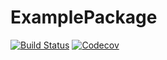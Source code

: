 # ExamplePackage

[![Build Status](https://travis-ci.com/Zining-Liu/ExamplePackage.jl.svg?branch=master)](https://travis-ci.com/Zining-Liu/ExamplePackage.jl)
[![Codecov](https://codecov.io/gh/Zining-Liu/ExamplePackage.jl/branch/master/graph/badge.svg)](https://codecov.io/gh/Zining-Liu/ExamplePackage.jl)
